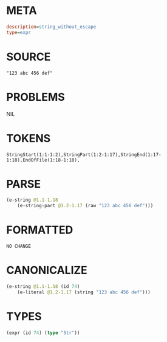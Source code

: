 # META
~~~ini
description=string_without_escape
type=expr
~~~
# SOURCE
~~~roc
"123 abc 456 def"
~~~
# PROBLEMS
NIL
# TOKENS
~~~zig
StringStart(1:1-1:2),StringPart(1:2-1:17),StringEnd(1:17-1:18),EndOfFile(1:18-1:18),
~~~
# PARSE
~~~clojure
(e-string @1.1-1.18
	(e-string-part @1.2-1.17 (raw "123 abc 456 def")))
~~~
# FORMATTED
~~~roc
NO CHANGE
~~~
# CANONICALIZE
~~~clojure
(e-string @1.1-1.18 (id 74)
	(e-literal @1.2-1.17 (string "123 abc 456 def")))
~~~
# TYPES
~~~clojure
(expr (id 74) (type "Str"))
~~~
